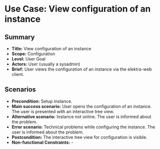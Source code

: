 # Use Case: View configuration of an instance

## Summary

- **Title:** View configuration of an instance
- **Scope:** Configuration
- **Level:** User Goal
- **Actors:** User (usually a sysadmin)
- **Brief:** User views the configuration of an instance via the elektra-web client.

## Scenarios

- **Precondition:** Setup instance.
- **Main success scenario:** User opens the configuration of an instance.
  The user is presented with an interactive tree view.
- **Alternative scenario:** Instance not online. The user is informed about the
  problem.
- **Error scenario:** Technical problems while configuring the instance.
  The user is informed about the problem.
- **Postcondition:** The interactive tree view for configuration is visible.
- **Non-functional Constraints:** -

